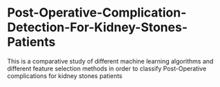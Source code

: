 # Post-Operative-Complication-Detection-For-Kidney-Stones-Patients
This is a comparative study of different machine learning algorithms and different feature selection methods in order to classify Post-Operative complications for kidney stones patients 
